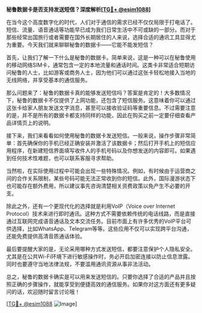 **秘鲁数据卡是否支持发送短信？深度解析[[TG💪+ @esim1088](https://t.me/s/esim1088)]**

在当今这个高度数字化的时代，人们对于通信的需求已经不仅仅局限于打电话了。短信、流量、语音通话等功能早已成为我们日常生活中不可或缺的一部分。而对于那些经常出国旅行或者需要在国外长期居住的人来说，选择合适的通讯工具显得尤为重要。今天我们就来聊聊秘鲁的数据卡——它能不能发短信？

首先，让我们了解一下什么是秘鲁的数据卡。简单来说，这是一种可以在秘鲁使用的移动网络SIM卡，通常包含一定的本地流量和通话时间。这类卡非常适合短期访问秘鲁的人士，比如游客或商务人士，因为他们可以通过这张卡轻松地接入当地的无线网络，并享受基本的通信服务。

那么问题来了：秘鲁的数据卡真的能够发送短信吗？答案是肯定的！大多数情况下，秘鲁的数据卡不仅提供了上网功能，还包含了短信服务。这意味着你可以通过这张卡给家人朋友发送文字消息，甚至可以接收验证码等重要信息。不过需要注意的是，并不是所有的数据卡都支持同样的功能，因此在购买之前一定要仔细查看产品详情页上的说明。

接下来，我们来看看如何使用秘鲁的数据卡发送短信。一般来说，操作步骤非常简单：首先确保你的手机已经正确安装并激活了该数据卡；然后打开手机上的短信应用程序，在新建短信界面填写收件人的手机号码以及你想发送的内容即可。如果遇到任何技术性难题，也可以联系客服寻求帮助。

当然啦，在实际使用过程中可能会出现一些特殊情况。例如，有时候由于运营商之间的合作关系限制，某些号码可能无法正常收到你的短信。此外，国际漫游状态下也可能存在额外费用，所以建议事先咨询清楚相关资费政策以免产生不必要的开支。

除此之外，还有一个更现代化的选择就是利用VoIP（Voice over Internet Protocol）技术来进行即时通讯。这种方式不需要依赖传统的电话线路，而是直接通过互联网完成语音通话及文本交流任务。目前市面上有许多优秀的VoIP平台可供选择，比如WhatsApp、Telegram等等。这些应用不仅可以实现跨平台沟通，还能免费提供高清音质通话体验。

最后要提醒大家的是，无论采用哪种方式发送短信，都要注意保护个人隐私安全。尤其是在公共Wi-Fi环境下进行敏感操作时，务必开启加密连接以防止信息泄露。同时也要遵守当地法律法规，不要滥用通讯资源从事非法活动。

总之，秘鲁的数据卡确实是可以用来发送短信的。只要你选择了合适的产品并且按照正确的步骤操作，就能享受到便捷高效的通信服务。如果你对这方面还有更多疑问的话，欢迎随时留言讨论哦！

[[TG💪+ @esim1088](https://t.me/s/esim1088) ![Image](https://i.postimg.cc/4NQfJmqS/Snipaste-2025-05-13-00-14-12.png)]